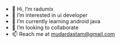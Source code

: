 - 👋 Hi, I’m radumix
- 👀 I’m interested in ui developer
- 🌱 I’m currently learning android java
- 💞️ I’m looking to collaborate
- 📫 Reach me at mudardastam@gmail.com

<!---
radumix/radumix is a ✨ special ✨ repository because its `README.md` (this file) appears on your GitHub profile.
You can click the Preview link to take a look at your changes.
--->

